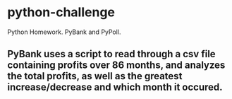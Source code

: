 # python-challenge
 Python Homework. PyBank and PyPoll.

## PyBank uses a script to read through a csv file containing profits over 86 months, and analyzes the total profits, as well as the greatest increase/decrease and which month it occured.